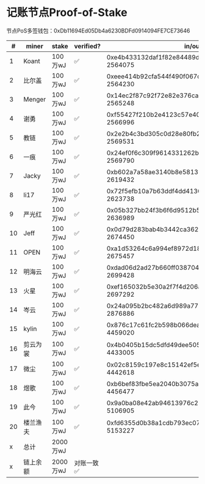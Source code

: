 # 记账节点Proof-of-Stake

节点PoS多签钱包：0xDb11694Ed05Db4a6230BDFd0914094FE7CE73646

\# | miner | stake | verified? | in/out records (tx id + block num)
-|-|-|-|-
1  | Koant    | 100万wJ   | ✅ | 0xe4b433132daf1f82e84489d660ba31cd4b4ab32c8896720f53a26de88c6fb0a0 2564075
2  | 比尔盖   | 100万wJ   | ✅ | 0xeee414b92cfa544f490f067c849ef1f65dd625c9df8da76be9abc4f275317aaf 2564230
3  | Menger   | 100万wJ   | ✅ | 0x14ec2f87c92f72e82e376ca41bd23c4f346502f725e059185f7c9433831b1622 2565248
4  | 谢勇     | 100万wJ   | ✅ | 0xf55427f210b2e4123c57e40eea6d26fd03ca95cef2f042bb4a7da92ef5ab9d03 2566996
5  | 教链     | 100万wJ   | ✅ | 0x2e2b4c3bd305c0d28e80fb2092652842f801ca3c64e96ac4895922e5e6f6c51d 2569531
6  | 一痕     | 100万wJ   | ✅ | 0x24ef0f6c309f9614331262b014e53d7b52200a3c5bd4a5559fabdff5ea744879 2569790
7  | Jacky    | 100万wJ   | ✅ | 0xb602a7a58ae3140b8e58139a7d766351277ad66225191518c985b40144e85823 2619432
8  | li17     | 100万wJ   | ✅ | 0x72f5efb10a7b63ddf4dd4130168eb67f310e69548da042151b13151a04578882 2623738
9  | 严光红   | 100万wJ   | ✅ | 0x05b327bb24f3b6f6d9512b5172073e796e77ddf7ffcc28a82288e914a5b1a2ce 2636989
10 | Jeff     | 100万wJ   | ✅ | 0x0d79d283bab4b3442ca362f4133656b8b9cbbdc5fc72d03239c9a5242e9d04b1 2674450
11 | OPEN     | 100万wJ   | ✅ | 0xa1d53264c6a994ef8972d1842cf4c429659221fbffb62e0f2b003547b0985d9c 2675457
12 | 明海云   | 100万wJ   | ✅ | 0xdad06d2ad27b660ff038704afade72cd849ee54839718af04ebdac30bf21569f 2699428
13 | 火星     | 100万wJ   | ✅ | 0xef165032b5e30a2f7f4d206a421e4fd7029257d03d954b34865e23095616b25a 2697292
14 | 岑云     | 100万wJ   | ✅ | 0x24a095b2bc482a6d989a77b89bc84316332c4b20a5ea2aecc8dd3dc9f367cce9 2876886
15 | kylin   | 100万wJ   | ✅ | 0x876c17c61fc2b598b066dead3239dfafc5440266d0c62e9e96b0268316f1878b 4459020
16 | 剪云为裳 | 100万wJ   | ✅ | 0x4b0405b15dc5dfd49dee505db19452ee3ddbeff03bb1db8220bae5f9c11f72bb 4433005
17 | 微尘    | 100万wJ   | ✅ | 0x02c8159c197e8c15142ef5e2863b466605952247d21b8805d6c012cacc551664 4442618
18 | 煜歌    | 100万wJ   | ✅ | 0xb6bef83fbe5ea2040b3075a1c7f246948781eecf6047bdc7911a513e625b33b9 4456477
19 | 此今    | 100万wJ   | ✅ | 0x9a0ba08e42ab94613976c2971122408b58f1e0cca64a2d0ec043bbce9dd94845 5106905
20 | 楼兰渔夫 | 100万wJ   | ✅ | 0xfd6355d0b38a1cdb793ec070f776f47a14c372b5ad003500fe9702454257bdce 5153227
x  | 总计     | 2000万wJ  | 
x  | 链上余额 | 2000万wJ  | 对账一致✅
